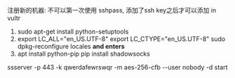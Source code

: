 注册新的机器:
不可以第一次使用 sshpass, 添加了ssh key之后才可以添加
in vultr
1. sudo apt-get install python-setuptools
2. export LC_ALL="en_US.UTF-8"
export LC_CTYPE="en_US.UTF-8"
sudo dpkg-reconfigure locales
**and enters**
3. apt install python-pip 
pip install shadowsocks


ssserver -p 443 -k qwerdafewrswqr -m aes-256-cfb --user nobody -d start